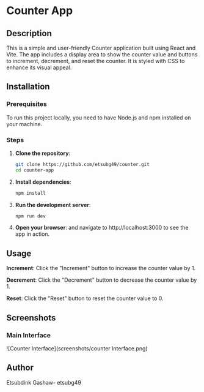 # Counter App

## Description
This is a simple and user-friendly Counter application built using React and Vite. The app includes a display area to show the counter value and buttons to increment, decrement, and reset the counter. It is styled with CSS to enhance its visual appeal.

## Installation

### Prerequisites
To run this project locally, you need to have Node.js and npm installed on your machine.

### Steps
1. **Clone the repository**:
   ```bash
   git clone https://github.com/etsubg49/counter.git
   cd counter-app
2. **Install dependencies**:
    ```bash
    npm install
3. **Run the development server**:
    ```bash
    npm run dev
4. **Open your browser**:
    and navigate to http://localhost:3000 to see the app in action.
## Usage

**Increment**: Click the "Increment" button to increase the counter value by 1.

**Decrement**: Click the "Decrement" button to decrease the counter value by 1.

**Reset**: Click the "Reset" button to reset the counter value to 0.
## Screenshots
### Main Interface
![Counter Interface](screenshots/counter Interface.png)
## Author
Etsubdink Gashaw- etsubg49